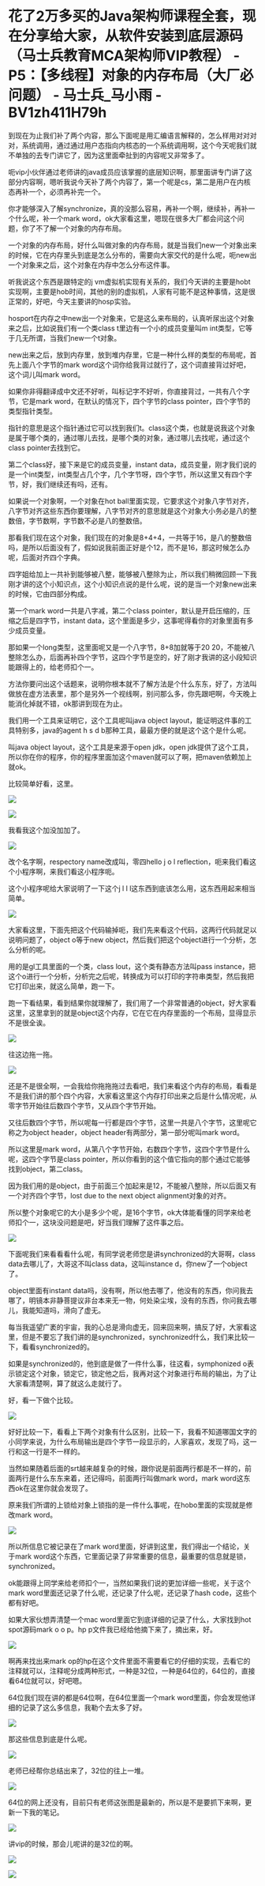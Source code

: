 # 花了2万多买的Java架构师课程全套，现在分享给大家，从软件安装到底层源码（马士兵教育MCA架构师VIP教程） - P5：【多线程】对象的内存布局（大厂必问题） - 马士兵_马小雨 - BV1zh411H79h

到现在为止我们补了两个内容，那么下面呢是用汇编语言解释的，怎么样用对对对对，系统调用，通过通过用户态指向内核态的一个系统调用啊，这个今天呢我们就不单独的去专门讲它了，因为这里面牵扯到的内容呢又非常多了。

呃vip小伙伴通过老师讲的java成员应该掌握的底层知识啊，那里面讲专门讲了这部分内容啊，嗯听我说今天补了两个内容了，第一个呢是cs，第二是用户在内核态再补一个，必须再补完一个。

你才能够深入了解synchronize，真的没那么容易，再补一个啊，继续补，再补一个什么呢，补一个mark word，ok大家看这里，嗯现在很多大厂都会问这个问题，你了不了解一个对象的内存布局。

一个对象的内存布局，好什么叫做对象的内存布局，就是当我们new一个对象出来的时候，它在内存里头到底是怎么分布的，需要向大家交代的是什么呢，呃new出一个对象来之后，这个对象在内存中怎么分布这件事。

听我说这个东西是跟特定的j vm虚拟机实现有关系的，我们今天讲的主要是hobt实现啊，主要是hob时间，其他的别的虚拟机，人家有可能不是这种事情，这是很正常的，好吧，今天主要讲的hosp实验。

hosport在内存之中new出一个对象来，它是这么来布局的，认真听尿出这个对象来之后，比如说我们有一个类class t里边有一个小的成员变量叫m int类型，它等于几无所谓，当我们new一个t对象。

new出来之后，放到内存里，放到堆内存里，它是一种什么样的类型的布局呢，首先上面八个字节的mark word这个词你给我背过就行了，这个词直接背过好吧，这个词儿叫mark word。

如果你非得翻译成中文还不好听，叫标记字不好听，你直接背过，一共有八个字节，它是mark word，在默认的情况下，四个字节的class pointer，四个字节的类型指针类型。

指针的意思是这个指针通过它可以找到我们t。class这个类，也就是说我这个对象是属于哪个类的，通过哪儿去找，是哪个类的对象，通过哪儿去找呢，通过这个class pointer去找到它。

第二个class好，接下来是它的成员变量，instant data，成员变量，刚才我们说的是一个int类型，int类型占几个字，几个字节呀，四个字节，所以这里又有四个字节，好，我们继续还有吗，还有。

如果说一个对象啊，一个对象在hot ball里面实现，它要求这个对象八字节对齐，八字节对齐这些东西你要理解，八字节对齐的意思就是这个对象大小务必是八的整数倍，字节数啊，字节数不必是八的整数倍。

那看我们现在这个对象，我们现在的对象是8+4+4，一共等于16，是八的整数倍吗，是所以后面没有了，假如说我前面正好是个12，而不是16，那这时候怎么办呢，后面对齐四个字典。

四字姐给加上一共补到能够被八整，能够被八整除为止，所以我们稍微回顾一下我刚才讲的这个小知识点，这个小知识点说的是什么呢，说的是当一个对象new出来的时候，它由四部分构成。

第一个mark word一共是八字减，第二个class pointer，默认是开启压缩的，压缩之后是四字节，instant data，这个里面是多少，这事呢得看你的对象里面有多少成员变量。

那如果一个long类型，这里面呢又是一个八字节，8+8加就等于20 20，不能被八整除怎么办，后面再补四个字节，这四个字节是空的，好了刚才我讲的这小段知识能跟得上的，给老师扣个一。

方法你要问出这个话题来，说明你根本就不了解方法是个什么东东，好了，方法叫做放在虚方法表里，那个是另外一个视线啊，别问那么多，你先跟吧啊，今天晚上能消化掉就不错，ok那讲到现在为止。

我们用一个工具来证明它，这个工具呢叫java object layout，能证明这件事的工具特别多，java的agent h s d b那种工具，最最方便的就是这个这个是什么呢。

叫java object layout，这个工具是来源于open jdk，open jdk提供了这个工具，所以你在你的程序，你的程序里面加这个maven就可以了啊，把maven依赖加上就ok。

比较简单好看，这里。

![](img/de79b20164b8ac30b4402d12c70a4adb_1.png)

![](img/de79b20164b8ac30b4402d12c70a4adb_2.png)

我看我这个加没加加了。

![](img/de79b20164b8ac30b4402d12c70a4adb_4.png)

改个名字啊，respectory name改成叫，零四hello j o l reflection，呃来我们看这个小程序啊，来我们看这小程序呃。

这个小程序呢给大家说明了一下这个j l l l这东西到底该怎么用，这东西用起来相当简单。

![](img/de79b20164b8ac30b4402d12c70a4adb_6.png)

大家看这里，下面先把这个代码输掉呃，我们先来看这个代码，这两行代码就足以说明问题了，object o等于new object，然后我们把这个object进行一个分析，怎么分析的呢。

用的是gl工具里面的一个类，class lout，这个类有静态方法叫pass instance，把这个o进行一个分析，分析完之后呢，转换成为可以打印的字符串类型，然后我把它打印出来，就这么简单，跑一下。

跑一下看结果，看到结果你就理解了，我们用了一个非常普通的object，好大家看这里，这里拿到的就是object这个内存，它在它在内存里面的一个布局，显得显示不是很全诶。



![](img/de79b20164b8ac30b4402d12c70a4adb_8.png)

往这边拖一拖。

![](img/de79b20164b8ac30b4402d12c70a4adb_10.png)

还是不是很全啊，一会我给你拖拖拖过去看吧，我们来看这个内存的布局，看看是不是我们讲的那个四个内容，大家看这里这个内存打印出来之后是什么情况呢，从零字节开始往后数四个字节，又从四个字节开始。

又往后数四个字节，所以呢每一行都是四个字节，这里一共是八个字节，这里呢它称之为object header，object header有两部分，第一部分呢叫mark word。

所以这里是mark word，从第八个字节开始，右数四个字节，这四个字节是什么呢，这四个字节是class pointer，所以你看到的这个值它指向的那个通过它能够找到object，第二class。

因为我们用的是object，由于前面三个加起来是12，不能被八整除，所以后面又有一个对齐四个字节，lost due to the next object alignment对象的对齐。

所以整个对象呢它的大小是多少个呢，是16个字节，ok大体能看懂的同学来给老师扣个一，这块没问题是吧，好当我们理解了这件事之后。



![](img/de79b20164b8ac30b4402d12c70a4adb_12.png)

下面呢我们来看看看什么呢，有同学说老师您是讲synchronized的大哥啊，class data去哪儿了，大哥这不叫class data，这叫instance d，你new了一个object了。

object里面有instant data吗，没有啊，所以他去哪了，他没有的东西，你问我去哪了，明镜本非静菩提议非台本来无一物，何处染尘埃，没有的东西，你问我去哪儿，我能知道吗，滑向了虚无。

每当我遥望广袤的宇宙，我的心总是滑向虚无，回来回来啊，搞反了好，大家看这里，但是不要忘了我们讲的是synchronized，synchronized什么，我们来比较一下，看看synchronized的。

如果是synchronized的，他到底是做了一件什么事，往这看，symphonized o表示锁定这个对象，锁定它，锁定他之后，我再对这个对象进行布局的输出，为了让大家看清楚啊，算了就这么走就行了。

好，看一下做个比较。

![](img/de79b20164b8ac30b4402d12c70a4adb_14.png)

好好比较一下，看看上下两个对象有什么区别，比较一下，我看不知道哪国文字的小同学来说，为什么布局输出是四个字节一段显示的，人家喜欢，发现了吗，这一行和这一行是不一样的。

当然如果随着后面的srt越来越复杂的时候，跟你说是前面两行都是不一样的，前面两行是什么东东来着，还记得吗，前面两行叫做mark word，mark word这东西ok在这里你就会发现了。

原来我们所谓的上锁给对象上锁指的是一件什么事呢，在hobo里面的实现就是修改mark word。

![](img/de79b20164b8ac30b4402d12c70a4adb_16.png)

所以所信息它被记录在了mark word里面，好讲到这里，我们得出一个结论，关于mark word这个东西，它里面记录了非常重要的信息，最重要的信息就是锁，synchronized。

ok能跟得上同学来给老师扣个一，当然如果我们说的更加详细一些呢，关于这个mark word里面还记录了什么呢，还记录了什么呢，还记录了hash code，这些个都有好吧。

如果大家伙想弄清楚一个mac word里面它到底详细的记录了什么，大家找到hot spot源码mark o o p。hp p文件我已经给他摘下来了，摘出来，好。



![](img/de79b20164b8ac30b4402d12c70a4adb_18.png)

啊再来找出来mark op的hp在这个文件里面不需要看它的仔细的实现，去看它的注释就可以，注释呢分成两种形式，一种是32位，一种是64位的，64位的，直接看64位就可以，好吧嗯。

64位我们现在讲的都是64位啊，在64位里面一个mark word里面，你会发现他详细的记录了这么多信息，我勒个去太多了好。



![](img/de79b20164b8ac30b4402d12c70a4adb_20.png)

那这些信息到底是什么呢。

![](img/de79b20164b8ac30b4402d12c70a4adb_22.png)

老师已经帮你总结出来了，32位的往上一堆。

![](img/de79b20164b8ac30b4402d12c70a4adb_24.png)

64位的网上还没有，目前只有老师这张图是最新的，所以是不是要抓下来啊，更新一下我的笔记。

![](img/de79b20164b8ac30b4402d12c70a4adb_26.png)

讲vip的时候，那会儿呢讲的是32位的啊。

![](img/de79b20164b8ac30b4402d12c70a4adb_28.png)

![](img/de79b20164b8ac30b4402d12c70a4adb_29.png)